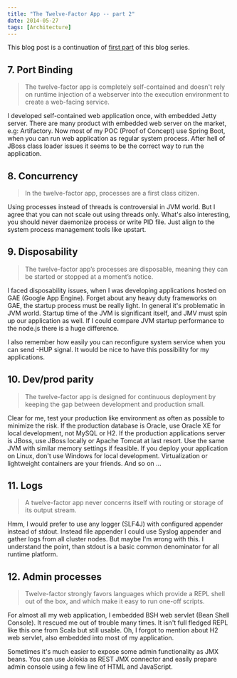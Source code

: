```yaml
---
title: "The Twelve-Factor App -- part 2"
date: 2014-05-27
tags: [Architecture]
---
```


This blog post is a continuation of [first part](http://mkuthan.github.io/blog/2014/05/26/the-twelve-factor-app-part1/) of this blog series.

## 7. Port Binding

> The twelve-factor app is completely self-contained and doesn't rely on runtime injection of a webserver into the execution environment to create a web-facing service.

I developed self-contained web application once, with embedded Jetty server. 
There are many product with embedded web server on the market, e.g: Artifactory.
Now most of my POC (Proof of Concept) use Spring Boot, when you can run web application as regular system process. 
After hell of JBoss class loader issues it seems to be the correct way to run the application.

## 8. Concurrency

> In the twelve-factor app, processes are a first class citizen.

Using processes instead of threads is controversial in JVM world.
But I agree that you can not scale out using threads only. 
What's also interesting, you should never daemonize process or write PID file. 
Just align to the system process management tools like upstart.

## 9. Disposability

> The twelve-factor app’s processes are disposable, meaning they can be started or stopped at a moment’s notice.

I faced disposability issues, when I was developing applications hosted on GAE (Google App Engine).
Forget about any heavy duty frameworks on GAE, the startup process must be really light. 
In general it's problematic in JVM world. 
Startup time of the JVM is significant itself, and JMV must spin up our application as well.
If I could compare JVM startup performance to the node.js there is a huge difference. 

I also remember how easily you can reconfigure system service when you can send -HUP signal. 
It would be nice to have this possibility for my applications.
 
## 10. Dev/prod parity

> The twelve-factor app is designed for continuous deployment by keeping the gap between development and production small.

Clear for me, test your production like environment as often as possible to minimize the risk. 
If the production database is Oracle, use Oracle XE for local development, not MySQL or H2.
If the production applications server is JBoss, use JBoss locally or Apache Tomcat at last resort.
Use the same JVM with similar memory settings if feasible.
If you deploy your application on Linux, don't use Windows for local development.
Virtualization or lightweight containers are your friends.
And so on ...

## 11. Logs

> A twelve-factor app never concerns itself with routing or storage of its output stream.

Hmm, I would prefer to use any logger (SLF4J) with configured appender instead of stdout. 
Instead file appender I could use Syslog appender and gather logs from all cluster nodes.
But maybe I'm wrong with this. I understand the point, than stdout is a basic common denominator for all runtime platform.

## 12. Admin processes

> Twelve-factor strongly favors languages which provide a REPL shell out of the box, and which make it easy to run one-off scripts.

For almost all my web application, I embedded BSH web servlet (Bean Shell Console). It rescued me out of trouble many times.
It isn't full fledged REPL like this one from Scala but still usable.
Oh, I forgot to mention about H2 web servlet, also embedded into most of my application.

Sometimes it's much easier to expose some admin functionality as JMX beans.
You can use Jolokia as REST JMX connector and easily prepare admin console using a few line of HTML and JavaScript. 

